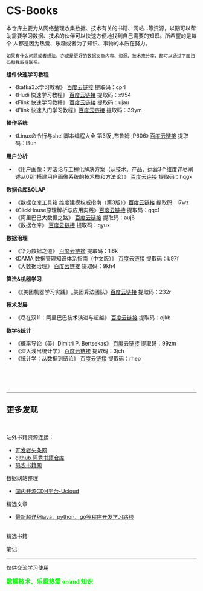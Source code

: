 # CS-Books



   本仓库主要为从网络整理收集数据、技术有关的书籍、网站...等资源，以期可以帮助需要学习数据、技术的伙伴可以快速方便地找到自己需要的知识。所希望的是每个
人都是因为热爱、乐趣或者为了知识、事物的本质在努力。

    如果有什么问题或者想法，亦或是更好的数据文章内容、资源、技术来分享，都可以通过下面扫码和我取得联系。


**组件快速学习教程**
* 《kafka3.x学习教程》  [百度云链接](https://pan.baidu.com/s/1kW0BuAxZ_vdvGE_GCxp_1w)  提取码：cprl
* 《Hudi 快速学习教程》   [百度云链接](https://pan.baidu.com/s/19XMvpjQ4g2zLaOa_mG68dA)  提取码：x954
* 《Flink 快速学习教程》   [百度云链接](https://pan.baidu.com/s/1qZHv97DfKJE4jYCDdBrXew)  提取码：ujau
* 《Flink 快速入门学习教程》[百度云链接](https://pan.baidu.com/s/1-_J-Hf8pjiazlLPqjY4TPw)  提取码：39ym

**操作系统**
* 《Linux命令行与shell脚本编程大全  第3版  ,布鲁姆 ,P606》  [百度云链接](https://pan.baidu.com/s/17O5tboltnbzYO7PK998TaQ)  提取码：l5un


**用户分析**
* 《用户画像：方法论与工程化解决方案（从技术、产品、运营3个维度详尽阐述从0到1搭建用户画像系统的技术栈和方法论）》 [百度云连接](https://pan.baidu.com/s/1u9NeJLzXIMxGo00b1glTvA) 提取码：hqgk 

**数据仓库&OLAP**
* 《数据仓库工具箱  维度建模权威指南（第3版）》[百度云链接](https://pan.baidu.com/s/1dxpNQz8BWzVGqfaffVc4GQ)  提取码：l7wz
* 《ClickHouse原理解析与应用实践》[百度云链接](https://pan.baidu.com/s/1WE0Yc3SRBUGkiEyFEJGzCg)  提取码：qqc1
* 《阿里巴巴大数据之路》   [百度云链接](https://pan.baidu.com/s/1KXubStznBDZFfV5RsMsugQ)  提取码：auj6
* 《数据仓库》     [百度云链接](https://pan.baidu.com/s/1YhVdngNw3cBY1NKPaof9jw)   提取码：qyux

**数据治理**
* 《华为数据之道》 [百度云链接](https://pan.baidu.com/s/1ynP8h6ujkmkD3V7cvwEUMQ) 提取码：1i6k
* 《DAMA 数据管理知识体系指南（中文版）》 [百度云链接](https://pan.baidu.com/s/10Jyw6TYraEmrg9GOOv4oHA) 提取码：b97f
* 《大数据治理》 [百度云链接](https://pan.baidu.com/s/19GXtrEe4oX0hS2j_VPwTIA)   提取码：9kh4


**算法&机器学习**
* 《《美团机器学习实践》_美团算法团队》[百度云链接](https://pan.baidu.com/s/18U2ytWItjL-affA7p8NreA) 提取码：232r


**技术发展**
* 《尽在双11：阿里巴巴技术演进与超越》  [百度云链接](https://pan.baidu.com/s/1Tbj_HOKOn0jcWb8ieHPb1w)  提取码：ojkb

**数学&统计**
* 《概率导论（美）Dimitri P. Bertsekas》 [百度云链接](https://pan.baidu.com/s/1HnE2S6jbDrX4Iqq5mnUfxg) 提取码：99zm
* 《深入浅出统计学》  [百度云链接](https://pan.baidu.com/s/1WUvaS6tam61IR1NvgDdgOQ)  提取码：3jch
* 《统计学：从数据到结论》  [百度云链接](https://pan.baidu.com/s/1e1S7j3rOtsw5DP7M2Biemw)  提取码：rhep





<br/>
<br/>
<br/>

*** 
## 更多发现
<br/>

站外书籍资源连接：
* [开发者头条网](https://toutiao.io/under-maintenance/)
* [github 阿秀书籍仓库](https://github.com/forthespada/CS-Books#01%E3%80%81C++)
* [码农书籍网](https://www.manongbook.com/bigdata/index_10.html)

数据网站整理
* [国内开源CDH平台-Ucloud](https://www.ucloud.cn/site/product/usdpdc.html)

精选文章
* [最新超详细java、python、go等程序开发学习路线](https://tobebetterjavaer.com/xuexiluxian/java/yitiaolong.html)



<br/>
精选书籍

笔记
<br/>


***
仅供交流学习使用

<b><font size=3 color=#00ff00 face="黑体">数据技术、乐趣热爱 or/and 知识</font></b>